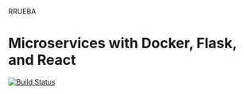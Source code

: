 RRUEBA


# Microservices with Docker, Flask, and React
[![Build Status](https://travis-ci.org/igorchipana/App_librosTravis.svg?branch=master)](https://travis-ci.org/abelthf/ms_project)

